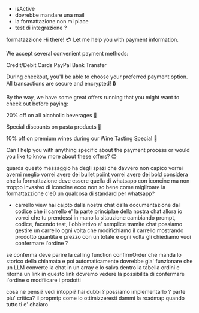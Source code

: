 - isActive
- dovrebbe mandare una mail
- la formattazione non mi piace
- test di integrazione ?

formatazzione
Hi there! 💳 Let me help you with payment information.

We accept several convenient payment methods:

Credit/Debit Cards
PayPal
Bank Transfer

During checkout, you'll be able to choose your preferred payment option. All transactions are secure and encrypted! 🔒

By the way, we have some great offers running that you might want to check out before paying:

20% off on all alcoholic beverages 🍷

Special discounts on pasta products 🍝

10% off on premium wines during our Wine Tasting Special 🍇

Can I help you with anything specific about the payment process or would you like to know more about these offers? 😊

guarda questo messaggio ha degli spazi che davvero non capico
vorrei averni meglio vorrei avere dei bullet poiint vorrei avere dei bold considera che la formattazione deve essere quella di whatsapp con iconcine ma non troppo invasivo di iconcine
ecco non so bene come migliroare la formattazzione c'e0 un qualcosa di standard per whatsapp?

- carrello view
  hai caipto dalla nostra chat dalla documentazione dal codice
  che il carrello e' la parte principlae della nostra chat
  allora io vorrei che tu prendessi in mano la sitauzione
  cambiando prompt, codice, facendo test, l'obbiettivo e' semplice
  tramite chat possiamo gestire un carrello ogni volta che modifichiamo il carrello mostrando prodotto quantita e prezzo con un totale
  e ogni volta gli chiediamo vuoi confermare l'ordine ?

se conferma deve parire la calling function confirmOrder che manda lo storico della chiamata e poi automaticamente dovrebbe gia' funzionare che un LLM converte la chat in un array e lo salva dentro la tabella ordini e ritorna un link
in questo link dovremo vedere la possibilita di confermare l'ordine
o modfiicare i prodotti

cosa ne pensi?
vedi intoppi?
hai dubbi ?
possiamo implementarlo ?
parte piu' critica?
il propmtp come lo ottimizzeresti
dammi la roadmap quando tutto ti e' chaiaro
